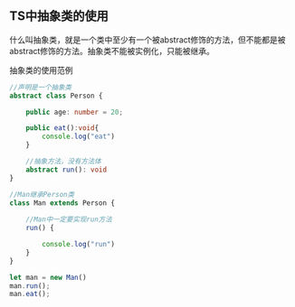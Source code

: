 ## TS中抽象类的使用

什么叫抽象类，就是一个类中至少有一个被abstract修饰的方法，但不能都是被abstract修饰的方法。抽象类不能被实例化，只能被继承。



抽象类的使用范例

````typescript
//声明是一个抽象类
abstract class Person {

    public age: number = 20;

    public eat():void{
        console.log("eat")
    }

  	//抽象方法，没有方法体
    abstract run(): void
}

//Man继承Person类
class Man extends Person {
  
  	//Man中一定要实现run方法
    run() {

        console.log("run")
    }
}

let man = new Man()
man.run();
man.eat();




````


